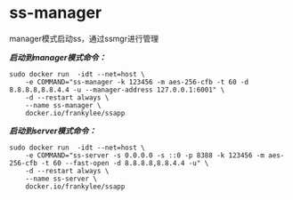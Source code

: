 # ss-manager
manager模式启动ss，通过ssmgr进行管理

***启动到manager模式命令：***

```
sudo docker run  -idt --net=host \
    -e COMMAND="ss-manager -k 123456 -m aes-256-cfb -t 60 -d 8.8.8.8,8.8.4.4 -u --manager-address 127.0.0.1:6001" \
    -d --restart always \
    --name ss-manager \
    docker.io/frankylee/ssapp
 ```
 
***启动到server模式命令：***

```
sudo docker run  -idt --net=host \
    -e COMMAND="ss-server -s 0.0.0.0 -s ::0 -p 8388 -k 123456 -m aes-256-cfb -t 60 --fast-open -d 8.8.8.8,8.8.4.4 -u" \
    -d --restart always \
    --name ss-server \
    docker.io/frankylee/ssapp
```
